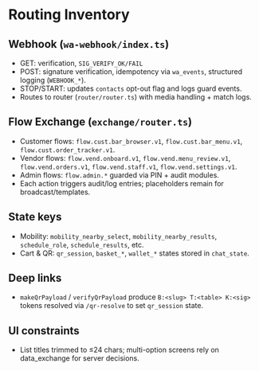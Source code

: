 # Routing Inventory

## Webhook (`wa-webhook/index.ts`)

- GET: verification, `SIG_VERIFY_OK/FAIL`
- POST: signature verification, idempotency via `wa_events`, structured logging
  (`WEBHOOK_*`).
- STOP/START: updates `contacts` opt-out flag and logs guard events.
- Routes to router (`router/router.ts`) with media handling + match logs.

## Flow Exchange (`exchange/router.ts`)

- Customer flows: `flow.cust.bar_browser.v1`, `flow.cust.bar_menu.v1`,
  `flow.cust.order_tracker.v1`.
- Vendor flows: `flow.vend.onboard.v1`, `flow.vend.menu_review.v1`,
  `flow.vend.orders.v1`, `flow.vend.staff.v1`, `flow.vend.settings.v1`.
- Admin flows: `flow.admin.*` guarded via PIN + audit modules.
- Each action triggers audit/log entries; placeholders remain for
  broadcast/templates.

## State keys

- Mobility: `mobility_nearby_select`, `mobility_nearby_results`,
  `schedule_role`, `schedule_results`, etc.
- Cart & QR: `qr_session`, `basket_*`, `wallet_*` states stored in `chat_state`.

## Deep links

- `makeQrPayload` / `verifyQrPayload` produce `B:<slug> T:<table> K:<sig>`
  tokens resolved via `/qr-resolve` to set `qr_session` state.

## UI constraints

- List titles trimmed to ≤24 chars; multi-option screens rely on data_exchange
  for server decisions.
